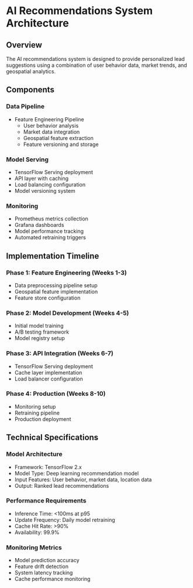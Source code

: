 # AI Recommendations System Architecture

## Overview
The AI recommendations system is designed to provide personalized lead suggestions using a combination of user behavior data, market trends, and geospatial analytics.

## Components

### Data Pipeline
- Feature Engineering Pipeline
  - User behavior analysis
  - Market data integration
  - Geospatial feature extraction
  - Feature versioning and storage

### Model Serving
- TensorFlow Serving deployment
- API layer with caching
- Load balancing configuration
- Model versioning system

### Monitoring
- Prometheus metrics collection
- Grafana dashboards
- Model performance tracking
- Automated retraining triggers

## Implementation Timeline

### Phase 1: Feature Engineering (Weeks 1-3)
- Data preprocessing pipeline setup
- Geospatial feature implementation
- Feature store configuration

### Phase 2: Model Development (Weeks 4-5)
- Initial model training
- A/B testing framework
- Model registry setup

### Phase 3: API Integration (Weeks 6-7)
- TensorFlow Serving deployment
- Cache layer implementation
- Load balancer configuration

### Phase 4: Production (Weeks 8-10)
- Monitoring setup
- Retraining pipeline
- Production deployment

## Technical Specifications

### Model Architecture
- Framework: TensorFlow 2.x
- Model Type: Deep learning recommendation model
- Input Features: User behavior, market data, location data
- Output: Ranked lead recommendations

### Performance Requirements
- Inference Time: <100ms at p95
- Update Frequency: Daily model retraining
- Cache Hit Rate: >90%
- Availability: 99.9%

### Monitoring Metrics
- Model prediction accuracy
- Feature drift detection
- System latency tracking
- Cache performance monitoring